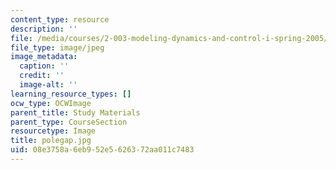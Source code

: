 ```yaml
---
content_type: resource
description: ''
file: /media/courses/2-003-modeling-dynamics-and-control-i-spring-2005/08e3758a6eb952e5626372aa011c7483_polegap.jpg
file_type: image/jpeg
image_metadata:
  caption: ''
  credit: ''
  image-alt: ''
learning_resource_types: []
ocw_type: OCWImage
parent_title: Study Materials
parent_type: CourseSection
resourcetype: Image
title: polegap.jpg
uid: 08e3758a-6eb9-52e5-6263-72aa011c7483
---
```

